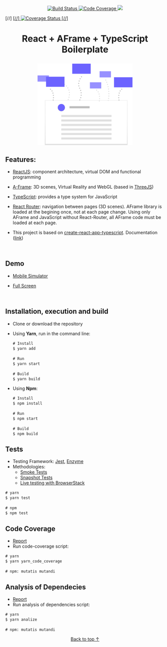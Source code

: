 <p align="center">
  <a href="https://travis-ci.org/YagoLopez/react-aframe-typescript-boilerplate">
    <img src="https://travis-ci.org/YagoLopez/react-aframe-typescript-boilerplate.svg?branch=master" title="Build Status" />
  </a>

  <a href="https://yagolopez.js.org/react-aframe-typescript-boilerplate/coverage/lcov-report/index.html">
    <img src="https://img.shields.io/badge/code-coverage-green.svg" title="Code Coverage" />
  </a>

  <a href="https://codeclimate.com/github/YagoLopez/react-aframe-typescript-boilerplate/maintainability">
    <img src="https://api.codeclimate.com/v1/badges/c294fc94b8d840217b1c/maintainability" />
  </a>

[//]  <a href='https://coveralls.io/github/YagoLopez/react-aframe-typescript-boilerplate'>
[//]    <img src='https://coveralls.io/repos/github/YagoLopez/react-aframe-typescript-boilerplate/badge.svg' alt='Coverage Status' />
[//]  </a>
</p>

# <p align="center">React + AFrame + TypeScript Boilerplate</p>

<p align="center"><img src="logo.svg" width="300"/></p>

## Features:

- [ReactJS](https://code.facebook.com/projects/176988925806765/react/): component architecture, virtual DOM and functional programming

- [A-Frame](https://aframe.io): 3D scenes, Virtual Reality and WebGL (based in [ThreeJS](https://www.threejs.org))

- [TypeScript](https://www.typescriptlang.org): provides a type system for JavaScript

- [React Router](https://reacttraining.com/react-router/): navigation between pages (3D scenes).
AFrame library is loaded at the begining once, not at each page change.
Using only AFrame and JavaScript without React-Router, all AFrame code must be loaded at each page.

- This project is based on [create-react-app-typescript](https://github.com/wmonk/create-react-app-typescript). Documentation ([link](https://github.com/facebookincubator/create-react-app/blob/master/packages/react-scripts/template/README.md#table-of-contents))

  ​


## Demo

- [Mobile Simulator](http://mobiletest.me/htc_one_emulator/?u=https://yagolopez.js.org/react-aframe-typescript-boilerplate/build/)

- [Full Screen](https://yagolopez.js.org/react-aframe-typescript-boilerplate/build/)

  ​

## Installation, execution and build

- Clone or download the repository

- Using **Yarn**, run in the command line:

  ```shell
  # Install
  $ yarn add

  # Run
  $ yarn start

  # Build
  $ yarn build
  ```


- Using **Npm**:

  ```shell
  # Install
  $ npm install

  # Run
  $ npm start

  # Build
  $ npm build
  ```




## Tests

- Testing Framework: [Jest](https://facebook.github.io/jest/), [Enzyme](https://github.com/airbnb/enzyme)
- Methodologies:
  - [Smoke Tests](https://en.wikipedia.org/wiki/Smoke_testing_(software))
  - [Snapshot Tests](http://facebook.github.io/jest/docs/en/snapshot-testing.html)
  - [Live testing with BrowserStack](https://www.browserstack.com/)

```shell
# yarn
$ yarn test

# npm
$ npm test
```



## Code Coverage

- [Report](https://yagolopez.js.org/react-aframe-typescript-boilerplate/coverage/lcov-report/index.html)
- Run code-coverage script:

```shell
# yarn
$ yarn yarn_code_coverage

# npm: mutatis mutandi
```



## Analysis of Dependecies

- [Report](https://yagolopez.js.org/react-aframe-typescript-boilerplate/deps/deps.html)
- Run analysis of dependencies script:

```shell
# yarn
$ yarn analize

# npm: mutatis mutandi
```



<p align="center"><a href="#">Back to top &uarr;</a></p>